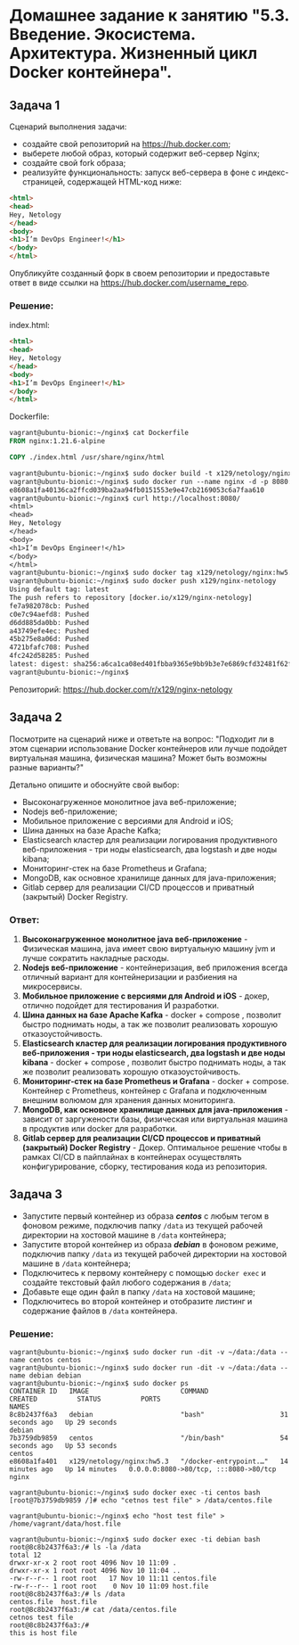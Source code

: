 # Домашнее задание к занятию "5.3. Введение. Экосистема. Архитектура. Жизненный цикл Docker контейнера".

## Задача 1
Сценарий выполнения задачи:
* создайте свой репозиторий на <https://hub.docker.com>;
* выберете любой образ, который содержит веб-сервер Nginx;
* создайте свой fork образа;
* реализуйте функциональность: запуск веб-сервера в фоне с индекс-страницей, содержащей HTML-код ниже:
```html
<html>
<head>
Hey, Netology
</head>
<body>
<h1>I’m DevOps Engineer!</h1>
</body>
</html>
```
Опубликуйте созданный форк в своем репозитории и предоставьте ответ в виде ссылки на 
<https://hub.docker.com/username_repo>.

### Решение:
index.html:
```html
<html>
<head>
Hey, Netology
</head>
<body>
<h1>I’m DevOps Engineer!</h1>
</body>
</html>

```
Dockerfile:
```dockerfile
vagrant@ubuntu-bionic:~/nginx$ cat Dockerfile
FROM nginx:1.21.6-alpine

COPY ./index.html /usr/share/nginx/html

vagrant@ubuntu-bionic:~/nginx$ sudo docker build -t x129/netology/nginx:hw5.3 .
vagrant@ubuntu-bionic:~/nginx$ sudo docker run --name nginx -d -p 8080:80 x129/netology/nginx:hw5.3
e8608a1fa40136ca2ffcd039ba2aa94fb0151553e9e47cb2169053c6a7faa610
vagrant@ubuntu-bionic:~/nginx$ curl http://localhost:8080/
<html>
<head>
Hey, Netology
</head>
<body>
<h1>I’m DevOps Engineer!</h1>
</body>
</html>
vagrant@ubuntu-bionic:~/nginx$ sudo docker tag x129/netology/nginx:hw5.3 x129/nginx-netology
vagrant@ubuntu-bionic:~/nginx$ sudo docker push x129/nginx-netology
Using default tag: latest
The push refers to repository [docker.io/x129/nginx-netology]
fe7a982078cb: Pushed
c0e7c94aefd8: Pushed
d6dd885da0bb: Pushed
a43749efe4ec: Pushed
45b275e8a06d: Pushed
4721bfafc708: Pushed
4fc242d58285: Pushed
latest: digest: sha256:a6ca1ca08ed401fbba9365e9bb9b3e7e6869cfd32481f62ff2607523415af130 size: 1775
vagrant@ubuntu-bionic:~/nginx$
```

Репозиторий: <https://hub.docker.com/r/x129/nginx-netology>

## Задача 2
Посмотрите на сценарий ниже и ответьте на вопрос: "Подходит ли в этом сценарии использование Docker контейнеров или 
лучше подойдет виртуальная машина, физическая машина? Может быть возможны разные варианты?"

Детально опишите и обоснуйте свой выбор:
* Высоконагруженное монолитное java веб-приложение;
* Nodejs веб-приложение;
* Мобильное приложение c версиями для Android и iOS;
* Шина данных на базе Apache Kafka;
* Elasticsearch кластер для реализации логирования продуктивного веб-приложения - три ноды elasticsearch, два logstash
и две ноды kibana;
* Мониторинг-стек на базе Prometheus и Grafana;
* MongoDB, как основное хранилище данных для java-приложения;
* Gitlab сервер для реализации CI/CD процессов и приватный (закрытый) Docker Registry.

### Ответ:
1. **Высоконагруженное монолитное java веб-приложение** - Физическая машина, java имеет свою виртуальную машину jvm и лучше сократить накладные расходы.
2. **Nodejs веб-приложение** - контейнеризация, веб приложения всегда отличный вариант для контейнеризации и разбиения
на микросервисы.
3. **Мобильное приложение c версиями для Android и iOS** - докер, отлично подойдет для тестирования И разработки.
4. **Шина данных на базе Apache Kafka** - docker + compose , позволит быстро поднимать ноды, а так же позволит реализовать хорошую
отказоустойчивость.
5. **Elasticsearch кластер для реализации логирования продуктивного веб-приложения - три ноды elasticsearch, два 
logstash и две ноды kibana** - docker + compose , позволит быстро поднимать ноды, а так же позволит реализовать хорошую
отказоустойчивость.
6. **Мониторинг-стек на базе Prometheus и Grafana** - docker + compose. Контейнер с Prometheus, контейнер с Grafana и подключенным
внешним волюмом для хранения данных мониторинга.
7. **MongoDB, как основное хранилище данных для java-приложения** - зависит от заргужености базы, физическая или виртуальная машина в продуктив или docker для разработки.
8. **Gitlab сервер для реализации CI/CD процессов и приватный (закрытый) Docker Registry** - Докер. Оптимальное решение
чтобы в рамках CI/CD в пайплайнах в контейнерах осуществлять конфигурирование, сборку, тестирования кода из репозитория.

## Задача 3
* Запустите первый контейнер из образа _**centos**_ c любым тегом в фоновом режиме, подключив папку `/data` из текущей 
рабочей директории на хостовой машине в `/data` контейнера;
* Запустите второй контейнер из образа **_debian_** в фоновом режиме, подключив папку `/data` из текущей рабочей 
директории на хостовой машине в `/data` контейнера;
* Подключитесь к первому контейнеру с помощью `docker exec` и создайте текстовый файл любого содержания в `/data`;
* Добавьте еще один файл в папку `/data` на хостовой машине;
* Подключитесь во второй контейнер и отобразите листинг и содержание файлов в `/data` контейнера.

### Решение:
```shell
vagrant@ubuntu-bionic:~/nginx$ sudo docker run -dit -v ~/data:/data --name centos centos
vagrant@ubuntu-bionic:~/nginx$ sudo docker run -dit -v ~/data:/data --name debian debian
vagrant@ubuntu-bionic:~/nginx$ sudo docker ps
CONTAINER ID   IMAGE                       COMMAND                  CREATED          STATUS          PORTS                                   NAMES
8c8b2437f6a3   debian                      "bash"                   31 seconds ago   Up 29 seconds                                           debian
7b3759db9859   centos                      "/bin/bash"              54 seconds ago   Up 53 seconds                                           centos
e8608a1fa401   x129/netology/nginx:hw5.3   "/docker-entrypoint.…"   14 minutes ago   Up 14 minutes   0.0.0.0:8080->80/tcp, :::8080->80/tcp   nginx

vagrant@ubuntu-bionic:~/nginx$ sudo docker exec -ti centos bash
[root@7b3759db9859 /]# echo "cetnos test file" > /data/centos.file

vagrant@ubuntu-bionic:~/nginx$ echo "host test file" > /home/vagrant/data/host.file

vagrant@ubuntu-bionic:~/nginx$ sudo docker exec -ti debian bash
root@8c8b2437f6a3:/# ls -la /data
total 12
drwxr-xr-x 2 root root 4096 Nov 10 11:09 .
drwxr-xr-x 1 root root 4096 Nov 10 11:04 ..
-rw-r--r-- 1 root root   17 Nov 10 11:11 centos.file
-rw-r--r-- 1 root root    0 Nov 10 11:09 host.file
root@8c8b2437f6a3:/# ls /data
centos.file  host.file
root@8c8b2437f6a3:/# cat /data/centos.file
cetnos test file
root@8c8b2437f6a3:/#
this is host file
```